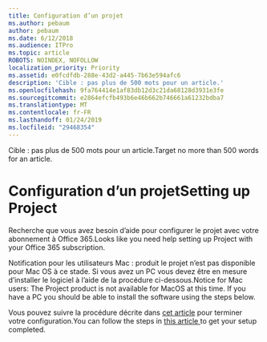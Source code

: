 ```yaml
---
title: Configuration d’un projet
ms.author: pebaum
author: pebaum
ms.date: 6/12/2018
ms.audience: ITPro
ms.topic: article
ROBOTS: NOINDEX, NOFOLLOW
localization_priority: Priority
ms.assetid: e0fcdfdb-288e-43d2-a445-7b63e594afc6
description: 'Cible : pas plus de 500 mots pour un article.'
ms.openlocfilehash: 9fa764414e1af83db12d3c21da68128d3931e3fe
ms.sourcegitcommit: e2864efcfb493b6e46b662b746661a61232bdba7
ms.translationtype: MT
ms.contentlocale: fr-FR
ms.lasthandoff: 01/24/2019
ms.locfileid: "29468354"
---
```

<span data-ttu-id="0a5f6-103">Cible : pas plus de 500 mots pour un article.</span><span class="sxs-lookup"><span data-stu-id="0a5f6-103">Target no more than 500 words for an article.</span></span>
  
# <a name="setting-up-project"></a><span data-ttu-id="0a5f6-104">Configuration d’un projet</span><span class="sxs-lookup"><span data-stu-id="0a5f6-104">Setting up Project</span></span>

<span data-ttu-id="0a5f6-105">Recherche que vous avez besoin d’aide pour configurer le projet avec votre abonnement à Office 365.</span><span class="sxs-lookup"><span data-stu-id="0a5f6-105">Looks like you need help setting up Project with your Office 365 subscription.</span></span>
  
<span data-ttu-id="0a5f6-p101">Notification pour les utilisateurs Mac : produit le projet n’est pas disponible pour Mac OS à ce stade. Si vous avez un PC vous devez être en mesure d’installer le logiciel à l’aide de la procédure ci-dessous.</span><span class="sxs-lookup"><span data-stu-id="0a5f6-p101">Notice for Mac users: The Project product is not available for MacOS at this time. If you have a PC you should be able to install the software using the steps below.</span></span>
  
<span data-ttu-id="0a5f6-108">Vous pouvez suivre la procédure décrite dans [cet article](https://support.office.com/article/https://support.office.com/article/7059249b-d9fe-4d61-ab96-5c5bf435f281.aspx) pour terminer votre configuration.</span><span class="sxs-lookup"><span data-stu-id="0a5f6-108">You can follow the steps in [this article ](https://support.office.com/article/https://support.office.com/article/7059249b-d9fe-4d61-ab96-5c5bf435f281.aspx)to get your setup completed.</span></span>
  

